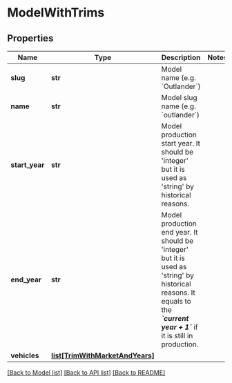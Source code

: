 # ModelWithTrims

## Properties
Name | Type | Description | Notes
------------ | ------------- | ------------- | -------------
**slug** | **str** | Model name (e.g. &#x60;Outlander&#x60;) | 
**name** | **str** | Model slug name (e.g. &#x60;outlander&#x60;) | 
**start_year** | **str** | Model production start year. It should be &#39;integer&#39; but it is used as &#39;string&#39; by historical reasons. | 
**end_year** | **str** | Model production end year. It should be &#39;integer&#39; but it is used as &#39;string&#39; by  historical reasons.  It equals to the __*&#x60;current year + 1&#x60;*__ if it is still in production. | 
**vehicles** | [**list[TrimWithMarketAndYears]**](TrimWithMarketAndYears.md) |  | 

[[Back to Model list]](../README.md#documentation-for-models) [[Back to API list]](../README.md#documentation-for-api-endpoints) [[Back to README]](../README.md)


